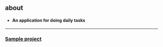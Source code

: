 <h2>about</h2>

- <h4>An application for doing daily tasks</h4>

<hr/>

<h3>
  <a href = "https://mmd-web.github.io/Weather_Page">Sample project</a>
</h3>
